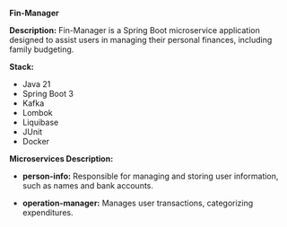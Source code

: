 **Fin-Manager**

**Description:**
Fin-Manager is a Spring Boot microservice application designed to assist users in managing their personal finances, including family budgeting.

**Stack:**
- Java 21
- Spring Boot 3
- Kafka
- Lombok
- Liquibase
- JUnit
- Docker

**Microservices Description:**

- **person-info:** Responsible for managing and storing user information, such as names and bank accounts.

- **operation-manager:** Manages user transactions, categorizing expenditures.

